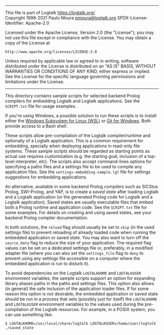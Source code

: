 ________________________________________________________________________

This file is part of Logtalk <https://logtalk.org/>  
Copyright 1998-2021 Paulo Moura <pmoura@logtalk.org>
SPDX-License-Identifier: Apache-2.0

Licensed under the Apache License, Version 2.0 (the "License");
you may not use this file except in compliance with the License.
You may obtain a copy of the License at

    http://www.apache.org/licenses/LICENSE-2.0

Unless required by applicable law or agreed to in writing, software
distributed under the License is distributed on an "AS IS" BASIS,
WITHOUT WARRANTIES OR CONDITIONS OF ANY KIND, either express or implied.
See the License for the specific language governing permissions and
limitations under the License.
________________________________________________________________________


This directory contains sample scripts for selected backend Prolog
compilers for embedding Logtalk and Logtalk applications. See the
`SCRIPT.txt` file for usage examples.

If you're using Windows, a possible solution to run these scripts is
to install either the
[Windows Subsystem for Linux (WSL)](https://docs.microsoft.com/en-us/windows/wsl/)
or [Git for Windows](https://gitforwindows.org). Both provide access
to a Bash shell.

These scripts allow pre-compilation of the Logtalk compiler/runtime
and optionally of a Logtalk application. This is a common requirement
for embedding, specially when deploying applications in read-only file
systems. These sample scripts should be regarded as starting points as
actual use requires customization (e.g. the starting goal, inclusion of
a top-level interpreter, etc). The scripts also accept command-lines
options for specifying a paths files and a settings file to be used to
compile any application files. See the `settings-embedding-sample.lgt`
file for settings suggestions for embedding applications.

An alternative, available in some backend Prolog compilers such as
SICStus Prolog, SWI-Prolog, and YAP, is to create a *saved state*
after loading Logtalk and a Logtalk application (or the generated
Prolog code for Logtalk and a Logtalk application). Saved states
are usually executable files that embed both a Prolog runtime and
application code. See the `SCRIPT.txt` file for some examples.
For details on creating and using saved states, see your backend
Prolog compiler documentation.

In both solutions, the `reload` flag should usually be set to `skip`
(in the used settings file) to prevent reloading of already loaded
code when running the embedded application or saved state. You may
also want to turn off the `source_data` flag to reduce the size of
your application. The required flag values can be set on a dedicated
settings file or, preferably, in a modified adapter file (where you
can also set the `settings_file` flag to `deny` to prevent using any
settings file accessible on a computer where the embedded application
is run to disturb it). 

To avoid dependencies on the Logtalk `LOGTALKHOME` and `LOGTALKUSER`
environment variables, the sample scripts support an option for
expanding library aliases paths in the paths and settings files. This
option also allows (in general) the safe inclusion of the application
loader files. If for some reason this option is not desirable, the
embedded application or saved state should be run in a process that
sets (possibly just for itself) the `LOGTALKHOME` and `LOGTALKUSER`
environment variables to the values used during the pre-compilation
of the Logtalk resources. For example, in a POSIX system, you can
use something like:

	$ LOGTALKHOME=/usr/local/share/logtalk LOGTALKUSER=/home/user/logtalk ./saved_state
